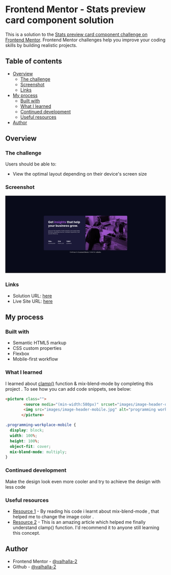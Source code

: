 # Frontend Mentor - Stats preview card component solution

This is a solution to the [Stats preview card component challenge on Frontend Mentor](https://www.frontendmentor.io/challenges/stats-preview-card-component-8JqbgoU62). Frontend Mentor challenges help you improve your coding skills by building realistic projects.

## Table of contents

- [Overview](#overview)
  - [The challenge](#the-challenge)
  - [Screenshot](#screenshot)
  - [Links](#links)
- [My process](#my-process)
  - [Built with](#built-with)
  - [What I learned](#what-i-learned)
  - [Continued development](#continued-development)
  - [Useful resources](#useful-resources)
- [Author](#author)


## Overview

### The challenge

Users should be able to:

- View the optimal layout depending on their device's screen size

### Screenshot

![](./screenshot.png)


### Links

- Solution URL: [here](https://github.com/Valhalla-2/stats-preview-card)
- Live Site URL: [here](https://stats-preview-card-to-frontend.netlify.app/)

## My process

### Built with

- Semantic HTML5 markup
- CSS custom properties
- Flexbox
- Mobile-first workflow


### What I learned

I learned about [clamp()](https://developer.mozilla.org/en-US/docs/Web/CSS/clamp) function & mix-blend-mode by completing this project .
To see how you can add code snippets, see below:

```html
<picture class="">
        <source media="(min-width:580px)" srcset="images/image-header-desktop.jpg" type="image/jpg" class="programming-workplace programming-workplace-desktop">
        <img src="images/image-header-mobile.jpg" alt="programming workplace" class="programming-workplace programming-workplace-mobile" />
       </picture>
```
```css
.programming-workplace-mobile {
  display: block;
  width: 100%;
  height: 100%;
  object-fit: cover;
  mix-blend-mode: multiply;
}
```

### Continued development

Make the design look even more cooler and try to achieve the design with less code

### Useful resources

- [Resource 1](https://github.com/indraAK/stats-preview-card-component) - By reading his code i learnt about mix-blend-mode , that helped me to change the image color .
- [Resource 2](https://developer.mozilla.org/en-US/docs/Web/CSS/clamp) - This is an amazing article which helped me finally understand clamp() function. I'd recommend it to anyone still learning this concept.

## Author

- Frontend Mentor - [@valhalla-2](https://www.frontendmentor.io/profile/Valhalla-2)
- Github - [@valhalla-2](https://github.com/Valhalla-2)


